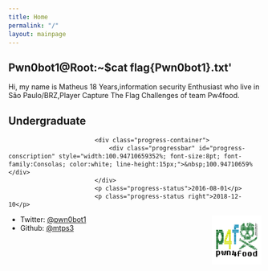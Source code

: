 ```yaml
---
title: Home
permalink: "/"
layout: mainpage
---
```


## Pwn0bot1@Root:~$cat flag{Pwn0bot1}.txt'


Hi, my name is Matheus
18 Years,information security Enthusiast who live in São Paulo/BRZ,Player Capture The Flag Challenges of team Pw4food.

## Undergraduate
<html>
<head>
    <link href="/css/mtps3.css" rel="stylesheet" type="text/css">
</head>
<body>

                            <div class="progress-container">
                                <div class="progressbar" id="progress-conscription" style="width:100.94710659352%; font-size:8pt; font-family:Consolas; color:white; line-height:15px;">&nbsp;100.94710659%</div>
                            </div>
                            <p class="progress-status">2016-08-01</p>
                            <p class="progress-status right">2018-12-10</p>
                    
<script>
        var init_date = new Date(2016, 08, 01); 
        var exit_date = new Date(2018, 12, 10);
        var total_duration = exit_date - init_date;
        function progress_check(){
            var jjam_percent = (((new Date() - init_date) / total_duration) * 100).toFixed(8);
            document.getElementById("progress-conscription").style.width = jjam_percent + '%';
            document.getElementById("progress-conscription").innerHTML = '&nbsp;' + jjam_percent + '%';
            setTimeout('progress_check()', 10);
        }
        if(new Date() >= exit_date) { document.getElementById("Bachelor").style.display = 'none'; }else{ progress_check(); }
    </script>
</body>
</html>

<img src="/images/p4f.png" style="width:7em; height:7em; float:right;" />

* Twitter: [@pwn0bot1](https://twitter.com/pwn0bot1)
* Github: [@mtps3](https://github.com/mtps3)


